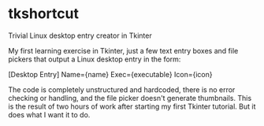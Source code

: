 # tkshortcut
Trivial Linux desktop entry creator in Tkinter

My first learning exercise in Tkinter, just a few text entry boxes and file pickers that output a Linux desktop entry in the form:

[Desktop Entry]
Name={name}
Exec={executable}
Icon={icon}

The code is completely unstructured and hardcoded, there is no error checking or handling, and the file picker doesn't generate thumbnails. This is the result of two hours of work after starting my first Tkinter tutorial. But it does what I want it to do.

